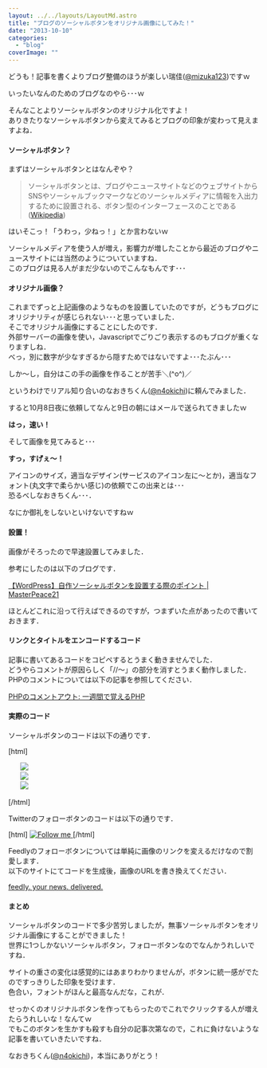 ```yaml
---
layout: ../../layouts/LayoutMd.astro
title: "ブログのソーシャルボタンをオリジナル画像にしてみた！"
date: "2013-10-10"
categories: 
  - "blog"
coverImage: ""
---
```


どうも！記事を書くよりブログ整備のほうが楽しい瑞佳([@mizuka123](https://twitter.com/mizuka123))ですｗ

いったいなんのためのブログなのやら･･･ｗ

そんなことよりソーシャルボタンのオリジナル化ですよ！  
ありきたりなソーシャルボタンから変えてみるとブログの印象が変わって見えますよね．

#### ソーシャルボタン？

まずはソーシャルボタンとはなんぞや？

> ソーシャルボタンとは、ブログやニュースサイトなどのウェブサイトからSNSやソーシャルブックマークなどのソーシャルメディアに情報を入出力するために設置される、ボタン型のインターフェースのことである([Wikipedia](http://ja.wikipedia.org/wiki/%E3%82%BD%E3%83%BC%E3%82%B7%E3%83%A3%E3%83%AB%E3%83%9C%E3%82%BF%E3%83%B3))

はいそこっ！「うわっ，少ねっ！」とか言わないｗ

ソーシャルメディアを使う人が増え，影響力が増したことから最近のブログやニュースサイトには当然のようについていますね．  
このブログは見る人がまだ少ないのでこんなもんです･･･

#### オリジナル画像？

これまでずっと上記画像のようなものを設置していたのですが，どうもブログにオリジナリティが感じられない･･･と思っていました．  
そこでオリジナル画像にすることにしたのです．  
外部サーバーの画像を使い，Javascriptでごりごり表示するのもブログが重くなりますしね．  
べっ，別に数字が少なすぎるから隠すためではないですよ･･･たぶん･･･

しか～し，自分はこの手の画像を作ることが苦手＼(^o^)／

というわけでリアル知り合いのなおきちくん([@n4okichi](https://twitter.com/n4okichi))に頼んでみました．

すると10月8日夜に依頼してなんと9日の朝にはメールで送られてきましたｗ

**はっ，速い！**

そして画像を見てみると･･･

**すっ，すげぇ～！**

アイコンのサイズ，適当なデザイン(サービスのアイコン左に～とか)，適当なフォント(丸文字で柔らかい感じ)の依頼でこの出来とは･･･  
恐るべしなおきちくん･･･．

なにか御礼をしないといけないですねｗ

#### 設置！

画像がそろったので早速設置してみました．

参考にしたのは以下のブログです．

[【WordPress】自作ソーシャルボタンを設置する際のポイント | MasterPeace21](http://masterpeace21.com/12855)

ほとんどこれに沿って行えばできるのですが，つまずいた点があったので書いておきます．

#### リンクとタイトルをエンコードするコード

記事に書いてあるコードをコピペするとうまく動きませんでした．  
どうやらコメントが原因らしく「//～」の部分を消すとうまく動作しました．  
PHPのコメントについては以下の記事を参照してください．

[PHPのコメントアウト: 一週間で覚えるPHP](http://tmani.seesaa.net/article/4137000.html)

#### 実際のコード

ソーシャルボタンのコードは以下の通りです．

\[html\]<div class="sns03"> <?php $url = get\_permalink(); $\_url = urlencode($url); $title = the\_title('','', false); $\_title = urlencode($title); ?> <ul style="list-style-type: none"> <li class="twitter"> <a href="http://twitter.com/intent/tweet?url=&lt;?php echo $\_url;?&gt;&amp;text=&lt;?php echo $\_title;?&gt;" target="\_blank"> <img src="Twitterの画像URL"> </a> <li class="hatena"> <a onclick="window.open('http://b.hatena.ne.jp/add?mode=confirm&amp;url=&lt;?php echo $\_url;?&gt;&amp;t=&lt;?php echo $\_title;?&gt;', '', 'width=500,height=400'); return false" href="http://b.hatena.ne.jp/add?mode=confirm&amp;url=&lt;?php echo $\_url;?&gt;&amp;t=&lt;?php echo $\_title;?&gt;" target="\_blank"> <img src="はてブの画像URL"> </a> <li class="facebook"> <a onclick="window.open('http://www.facebook.com/sharer.php?src=bm&amp;u=&lt;?php echo $\_url;?&gt;&amp;t=&lt;?php echo $\_title;?&gt;', '', 'width=500,height=400'); return false" href="http://www.facebook.com/sharer.php?src=bm&amp;u=&lt;?php echo $\_url;?&gt;&amp;t=&lt;?php echo $\_title;?&gt;" target="\_blank"> <img src="Facebookの画像URL"> </a> </li> </ul> </div> \[/html\]

Twitterのフォローボタンのコードは以下の通りです．

\[html\] <a href="https://twitter.com/intent/user?screen\_name=ユーザーID"> <img src="Twitterフォローボタンの画像URL" alt ="Follow me" /> </a>\[/html\]

Feedlyのフォローボタンについては単純に画像のリンクを変えるだけなので割愛します．  
以下のサイトにてコードを生成後，画像のURLを書き換えてください．

[feedly. your news. delivered.](http://www.feedly.com/factory.html)

#### まとめ

ソーシャルボタンのコードで多少苦労しましたが，無事ソーシャルボタンをオリジナル画像にすることができました！  
世界に1つしかないソーシャルボタン，フォローボタンなのでなんかうれしいですね．

サイトの重さの変化は感覚的にはあまりわかりませんが，ボタンに統一感がでたのですっきりした印象を受けます．  
色合い，フォントがほんと最高なんだな，これが．

せっかくのオリジナルボタンを作ってもらったのでこれでクリックする人が増えたらうれしいな！なんてｗ  
でもこのボタンを生かすも殺すも自分の記事次第なので，これに負けないような記事を書いていきたいですね．

なおきちくん([@n4okichi](https://twitter.com/n4okichi))，本当にありがとう！
